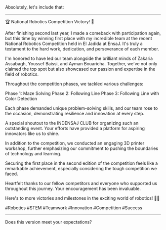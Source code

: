 Absolutely, let's include that:

---

🏆 National Robotics Competition Victory! 🤖

After finishing second last year, I made a comeback with participation again, but this time by winning first place with my incredible team at the recent National Robotics Competition held in El Jadida at EnsaJ. It's truly a testament to the hard work, dedication, and perseverance of each member.

I'm honored to have led our team alongside the brilliant minds of Zakaria Assabagh, Youssef Baissi, and Ayman Bouaricha. Together, we've not only claimed the top spot but also showcased our passion and expertise in the field of robotics.

Throughout the competition phases, we tackled various challenges:

Phase 1: Maze Solving
Phase 2: Following Line
Phase 3: Following Line with Color Detection

Each phase demanded unique problem-solving skills, and our team rose to the occasion, demonstrating resilience and innovation at every step.

A special shoutout to the INDENSAJ CLUB for organizing such an outstanding event. Your efforts have provided a platform for aspiring innovators like us to shine.

In addition to the competition, we conducted an engaging 3D printer workshop, further emphasizing our commitment to pushing the boundaries of technology and learning.

Securing the first place in the second edition of the competition feels like a remarkable achievement, especially considering the tough competition we faced. 

Heartfelt thanks to our fellow competitors and everyone who supported us throughout this journey. Your encouragement has been invaluable.

Here's to more victories and milestones in the exciting world of robotics! 🚀💡

#Robotics #STEM #Teamwork #Innovation #Competition #Success

---

Does this version meet your expectations?